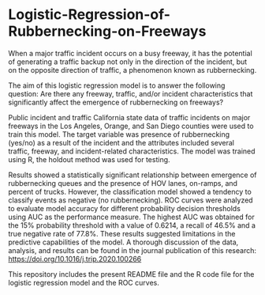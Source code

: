 # Logistic-Regression-of-Rubbernecking-on-Freeways
When a major traffic incident occurs on a busy freeway, it has the potential of generating a traffic backup
not only in the direction of the incident, but on the opposite direction of traffic, a phenomenon known as rubbernecking.

The aim of this logistic regression model is to answer the following question: Are there any freeway, traffic, and/or incident characteristics that significantly affect the emergence of rubbernecking on freeways?

Public incident and traffic California state data of traffic incidents on major freeways in the Los Angeles, Orange, and San Diego counties were used to train this model. The target variable was presence of rubbernecking (yes/no) as a result of the incident and the attributes included several traffic, freeway, and incident-related characteristics. The model was trained using R, the holdout method was used for testing.

Results showed a statistically significant relationship between emergence of rubbernecking queues and the presence of HOV lanes, on-ramps, and percent of trucks. However, the classification model showed a tendency to classify events as negative (no rubbernecking). ROC curves were analyzed to evaluate model accuracy for different probability decision thresholds using AUC as the performance measure. The highest AUC was obtained for the 15% probability threshold with a value of 0.6214, a recall of 46.5% and a true negative rate of 77.8%. These results suggested limitations in the predictive capabilities of the model. A thorough discussion of the data, analysis, and results can be found in the journal publication of this research:
https://doi.org/10.1016/j.trip.2020.100266

This repository includes the present README file and the R code file for the logistic regression model and the ROC curves.

